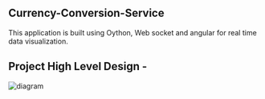 
## Currency-Conversion-Service

This application is built using Oython, Web socket and angular for real time data visualization.


## Project High Level Design - 

![diagram](https://user-images.githubusercontent.com/8009104/217792324-729a1f8e-7513-40b3-a2ae-a827920c915b.png)





